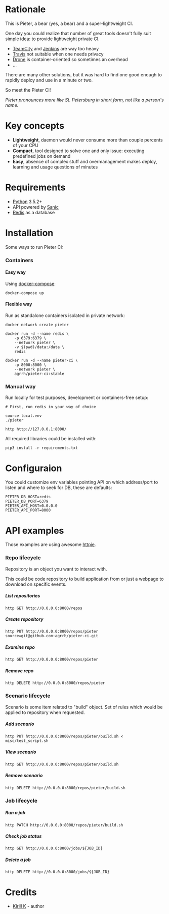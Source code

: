 # Rationale

This is Pieter, a bear (yes, a bear) and a super-lightweight CI.

One day you could realize that number of great tools doesn't fully suit simple idea: to provide lightweight private CI.

- [TeamCity](https://jetbrains.ru/products/teamcity/) and [Jenkins](https://jenkins-ci.org/) are way too heavy
- [Travis](https://travis-ci.org/) not suitable when one needs privacy
- [Drone](https://drone.io/) is container-oriented so sometimes an overhead
- ...

There are many other solutions, but it was hard to find one good enough to rapidly deploy and use in a minute or two.

So meet the Pieter CI!

*Pieter pronounces more like St. Petersburg in short form, not like a person's name.*

# Key concepts

- **Lightweight**, daemon would never consume more than couple percents of your CPU
- **Compact**, tool designed to solve one and only issue: executing predefined jobs on demand
- **Easy**, absence of complex stuff and overmanagement makes deploy, learning and usage questions of minutes

# Requirements

- [Python](https://www.python.org/) 3.5.2+
- API powered by [Sanic](https://github.com/channelcat/sanic)
- [Redis](https://redis.io/) as a database

# Installation

Some ways to run Pieter CI:

### Containers

#### Easy way

Using [docker-compose](https://docs.docker.com/compose/):

```
docker-compose up
```

#### Flexible way

Run as standalone containers isolated in private network:

```
docker network create pieter

docker run -d --name redis \
    -p 6379:6379 \
    --network pieter \
    -v $(pwd)/data:/data \
    redis

docker run -d --name pieter-ci \
    -p 8000:8000 \
    --network pieter \
    agrrh/pieter-ci:stable
```

### Manual way

Run locally for test purposes, development or containers-free setup:

```
# First, run redis in your way of choice

source local.env
./pieter

http http://127.0.0.1:8000/
```

All required libraries could be installed with:

```
pip3 install -r requirements.txt
```

# Configuraion

You could customize env variables pointing API on which address/port to listen and where to seek for DB, these are defaults:

```
PIETER_DB_HOST=redis
PIETER_DB_PORT=6379
PIETER_API_HOST=0.0.0.0
PIETER_API_PORT=8000
```

# API examples

Those examples are using awesome [httpie](https://httpie.org/).

### Repo lifecycle

Repository is an object you want to interact with.

This could be code repository to build application from or just a webpage to download on specific events.

##### List repositories

`http GET http://0.0.0.0:8000/repos`

##### Create repository

`http PUT http://0.0.0.0:8000/repos/pieter source=git@github.com:agrrh/pieter-ci.git`

##### Examine repo

`http GET http://0.0.0.0:8000/repos/pieter`

##### Remove repo

`http DELETE http://0.0.0.0:8000/repos/pieter`

### Scenario lifecycle

Scenario is some item related to "build" object. Set of rules which would be applied to repository when requested.

##### Add scenario

`http PUT http://0.0.0.0:8000/repos/pieter/build.sh < misc/test_script.sh`

##### View scenario

`http GET http://0.0.0.0:8000/repos/pieter/build.sh`

##### Remove scenario

`http DELETE http://0.0.0.0:8000/repos/pieter/build.sh`

### Job lifecycle

##### Run a job

`http PATCH http://0.0.0.0:8000/repos/pieter/build.sh`

##### Check job status

`http GET http://0.0.0.0:8000/jobs/${JOB_ID}`

##### Delete a job

`http DELETE http://0.0.0.0:8000/jobs/${JOB_ID}`

# Credits

- [Kirill K](https://github.com/agrrh) - author
